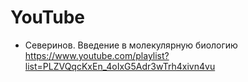 # YouTube
- Северинов. Введение в молекулярную биологию https://www.youtube.com/playlist?list=PLZVQqcKxEn_4oIxG5Adr3wTrh4xivn4vu
